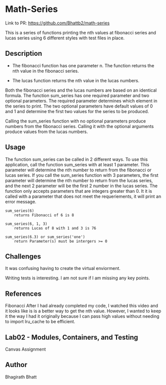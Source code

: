 # Math-Series

Link to PR: https://github.com/Bhattb2/math-series

This is a series of functions printing the nth values at fibonacci series and lucas series using 6 different styles with test files in place.

## Description
- The fibonacci function has one parameter n. The function returns the nth value in the fibonacci series.

- The lucas function returns the nth value in the lucas numbers.

Both the fibonacci series and the lucas numbers are based on an identical formula. The function sum_series has one required parameter and two optional parameters. The required parameter determines which element in the series to print. The two optional parameters have default values of 0 and 1 and determine the first two values for the series to be produced.

Calling the sum_series function with no optional parameters produce numbers from the fibonacci series. Calling it with the optional arguments produce values from the lucas numbers.

## Usage
The function sum_series can be called in 2 different ways. To use this application, call the function sum_series with at least 1 parameter. This parameter will determine the nth number to return from the fibonacci or lucas series. If you call the sum_series function with 3 parameters, the first parameter will determine the nth number to return from the lucas series, and the next 2 parameter will be the first 2 number in the lucas series. The function only accepts parameters that are integers greater than 0. It it is called with a parameter that does not meet the requeriements, it will print an error message.

    sum_series(6)
        returns Fibonacci of 6 is 8

    sum_series(6, 1, 3)
        returns Lucas of 8 with 1 and 3 is 76

    sum_series(6.3) or sum_series('one')
        return Parameter(s) must be intergers >= 0

## Challenges

It was confusing having to create the virtual enviorment.

Writing tests is interesting. I am not sure if I am missing any key points.

## References
Fibonacci After I had already completed my code, I watched this video and it looks like is is a better way to get the nth value. However, I wanted to keep it the way I had it originally because I can pass high values without needing to import lru_cache to be efficient.

## Lab02 - Modules, Containers, and Testing
Canvas Assignment

## Author
Bhagirath Bhatt
